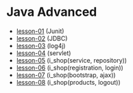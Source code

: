 # Java Advanced

* [lesson-01](https://github.com/Petryshakvasyl/javaAdvanced/tree/lesson-1)  (Junit)
* [lesson-02](https://github.com/Petryshakvasyl/javaAdvanced/tree/lesson-2)  (JDBC)
* [lesson-03](https://github.com/Petryshakvasyl/javaAdvanced/tree/lesson-3)  (log4j)
* [lesson-04](https://github.com/Petryshakvasyl/javaAdvanced/tree/lesson-4)  (servlet)
* [lesson-05](https://github.com/Petryshakvasyl/javaAdvanced/tree/lesson-5)  (i_shop(service, repository))
* [lesson-06](https://github.com/Petryshakvasyl/javaAdvanced/tree/lesson-6)  (i_shop(registration, login))
* [lesson-07](https://github.com/Petryshakvasyl/javaAdvanced/tree/lesson-07)  (i_shop(bootstrap, ajax))
* [lesson-08](https://github.com/Petryshakvasyl/javaAdvanced/tree/lesson-8)  (i_shop(products, logout))
